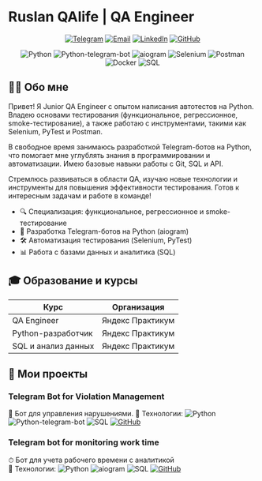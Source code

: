 # Ruslan QAlife | QA Engineer

<div align="center">
  

[![Telegram](https://img.shields.io/badge/-Telegram-26A5E4?logo=telegram&logoColor=white)](https://t.me/yourusername)
[![Email](https://img.shields.io/badge/-Email-D14836?logo=gmail&logoColor=white)](mailto:your.email@example.com)
[![LinkedIn](https://img.shields.io/badge/-LinkedIn-0A66C2?logo=linkedin&logoColor=white)](https://linkedin.com/in/yourusername)
[![GitHub](https://img.shields.io/badge/-GitHub-181717?logo=github&logoColor=white)](https://github.com/RuslanQAlife)

![Python](https://img.shields.io/badge/-Python-3776AB?logo=python&logoColor=white)
![Python-telegram-bot](https://img.shields.io/badge/-python--telegram--bot-3776AB?logo=telegram&logoColor=white)
![aiogram](https://img.shields.io/badge/-aiogram-259B24?logo=telegram)
![Selenium](https://img.shields.io/badge/-Selenium-43B02A?logo=selenium&logoColor=white)
![Postman](https://img.shields.io/badge/-Postman-FF6C37?logo=postman&logoColor=white)
![Docker](https://img.shields.io/badge/-Docker-2496ED?logo=docker&logoColor=white)
![SQL](https://img.shields.io/badge/-SQL-4479A1?logo=mysql&logoColor=white)

</div>

## 👨‍💻 Обо мне

Привет! Я Junior QA Engineer с опытом написания автотестов на Python. Владею основами тестирования (функциональное, регрессионное, smoke-тестирование), а также работаю с инструментами, такими как Selenium, PyTest и Postman.

В свободное время занимаюсь разработкой Telegram-ботов на Python, что помогает мне углублять знания в программировании и автоматизации. Имею базовые навыки работы с Git, SQL и API.

Стремлюсь развиваться в области QA, изучаю новые технологии и инструменты для повышения эффективности тестирования. Готов к интересным задачам и работе в команде!

- 🔍 Специализация: функциональное, регрессионное и smoke-тестирование
- 🤖 Разработка Telegram-ботов на Python (aiogram)
- 🛠 Автоматизация тестирования (Selenium, PyTest)
- 📊 Работа с базами данных и аналитика (SQL)

## 🎓 Образование и курсы

| Курс | Организация | 
|------|-------------|
| QA Engineer | Яндекс Практикум | 
| Python-разработчик | Яндекс Практикум 
| SQL и анализ данных | Яндекс Практикум | 

## 🚀 Мои проекты

### Telegram Bot for Violation Management
📌 Бот для управления нарушениями.
🔧 Технологии: ![Python](https://img.shields.io/badge/-Python-3776AB?logo=python&logoColor=white) ![Python-telegram-bot](https://img.shields.io/badge/-python--telegram--bot-3776AB?logo=telegram&logoColor=white) ![SQL](https://img.shields.io/badge/-SQL-4479A1?logo=mysql)
[![GitHub](https://img.shields.io/badge/-Repo-181717?logo=github)](https://github.com/RuslanQAlife/Telegram-Bot-for-Violation-Management)

### Telegram bot for monitoring work time
⏱ Бот для учета рабочего времени с аналитикой  
🔧 Технологии: ![Python](https://img.shields.io/badge/-Python-3776AB?logo=python&logoColor=white) ![aiogram](https://img.shields.io/badge/-aiogram-259B24?logo=telegram) ![SQL](https://img.shields.io/badge/-SQL-4479A1?logo=mysql)
[![GitHub](https://img.shields.io/badge/-Repo-181717?logo=github)](https://github.com/RuslanQAlife/Telegram-bot-for-monitoring-work-time)













